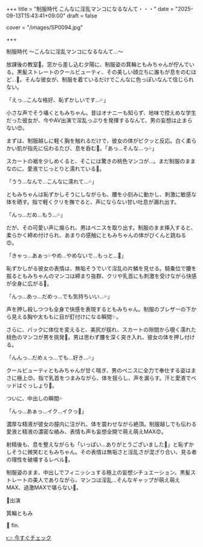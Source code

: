 +++
title = "制服時代 こんなに淫乱マンコになるなんて・・・"
date = "2025-09-13T15:43:41+09:00"
draft = false

cover = "/images/SP0094.jpg"

+++



制服時代 〜こんなに淫乱マンコになるなんて…〜



放課後の教室🏫。窓から差し込む夕陽に、制服姿の箕輪ともみちゃんが佇んでいる。黒髪ストレートのクールビューティ、その美しい顔立ちに誰もが息をのむほど…💖。そんな彼女が、制服を着ているだけでこんなに色っぽいなんて信じられない。



「えっ…こんな格好、恥ずかしいです…💦」



小さな声でそう囁くともみちゃん。昔はオナニーも知らず、地味で控えめな学生だった彼女が、今やAV出演で淫乱っぷりを発揮するなんて、男の妄想は止まらない😍。



まずは、制服越しに軽く胸を触れるだけで、彼女の体がピクッと反応。白く柔らかい肌が指先に伝わるたび、息を呑む💓。「あっ…そんな…っ💦」



スカートの裾を少しめくると、そこには驚きの桃色マンコが…。まだ制服のままなのに、愛液でじっとりと濡れている💖。



「うう…なんで…こんなに濡れて…💦」



ともみちゃんは恥ずかしそうにしながらも、腰を小刻みに動かし、刺激に敏感な体を晒す。指で軽くクリを撫でると、声にならない甘い吐息が漏れ出す。



「んっ…だめ…もう…💦」



だが、その可愛い声に煽られ、男はペニスを取り出す。制服のまま挿入すると、柔らかく締め付けられ、あまりの感触にともみちゃんの体がびくんと跳ねる😍。



「きゃっ…あぁっ💦やめ…やめないで…もっと…💖」



恥ずかしがる彼女の表情は、無垢そうでいて淫乱の片鱗を見せる。騎乗位で腰を振るともみちゃんのマンコは締まり抜群、クリや乳首にも刺激を受けながら快感が全身に広がる💓。



「んっ…あっ…だめっ…でも気持ちいい…💦」



声を押し殺しつつも全身で快感を表現するともみちゃん。制服のブレザーの下から見える胸や太ももに目が釘付けになる瞬間✨。



さらに、バックに体位を変えると、美尻が揺れ、スカートの隙間から覗く濡れた桃色のマンコが男を挑発💖。男は思わず腰を深く突き入れ、彼女の体を押し付ける。



「んんっ…だめぇっ…でも…好き…💦」



クールビューティともみちゃんが甘く喘ぎ、男のペニスに全力で奉仕する姿はまさに極上😍。指で乳首をつまみながら、体を揺らし、声を漏らす。汗と愛液でベッドはぐっしょり💓。



ついに、中出しの瞬間💦

「んっ…あぁっ…イク…イクっ💖」



濃厚な精液が彼女の膣内に注がれ、体を震わせながら絶頂。制服越しでも伝わる愛液と精液の濃密な絡み、表情も声も妄想全開で萌え萌えMAX😍。



射精後も、息を整えながらも「いっぱい…ありがとうございました💖」と恥ずかしそうに微笑むともみちゃん。その表情は無垢さと淫乱さが混ざり合い、見る者の理性を破壊するレベル💓。



制服姿のまま、中出しでフィニッシュする極上の妄想シチュエーション。黒髪ストレートの美人でありながら、マンコは淫乱…そんなギャップが萌え萌えMAX、過激MAXで堪らない💖。



💖出演

箕輪ともみ



💖 fin.



[👉 今すぐチェック](https://clear-tv.com/Direct/9290999-290-82844/moviepages/032222_002/index.html)


